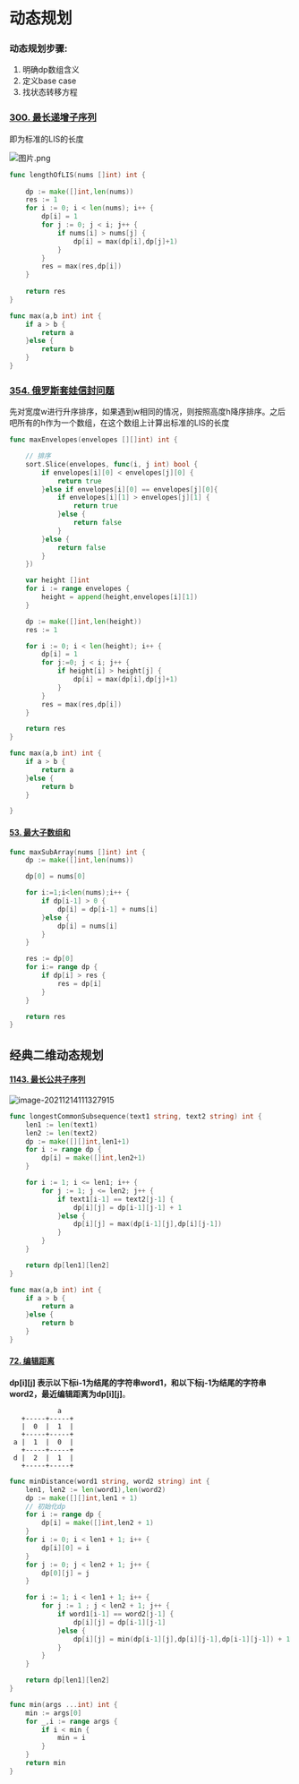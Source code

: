 # 动态规划

### 动态规划步骤:

1. 明确dp数组含义
2. 定义base case
3. 找状态转移方程



### [300. 最长递增子序列](https://leetcode-cn.com/problems/longest-increasing-subsequence/)

即为标准的LIS的长度

![图片.png](https://gitee.com/lzw657434763/pictures/raw/master/Blog/20211207174911.png)

```go
func lengthOfLIS(nums []int) int {
    
    dp := make([]int,len(nums))
    res := 1
    for i := 0; i < len(nums); i++ {
        dp[i] = 1 
        for j := 0; j < i; j++ {
            if nums[i] > nums[j] {
                dp[i] = max(dp[i],dp[j]+1)
            }
        }
        res = max(res,dp[i])
    }
    
    return res
}

func max(a,b int) int {
    if a > b {
        return a 
    }else {
        return b
    }
}
```



### [354. 俄罗斯套娃信封问题](https://leetcode-cn.com/problems/russian-doll-envelopes/)

先对宽度w进行升序排序，如果遇到w相同的情况，则按照高度h降序排序。之后吧所有的h作为一个数组，在这个数组上计算出标准的LIS的长度

```go
func maxEnvelopes(envelopes [][]int) int {

    // 排序
    sort.Slice(envelopes, func(i, j int) bool {
		if envelopes[i][0] < envelopes[j][0] {
			return true
		}else if envelopes[i][0] == envelopes[j][0]{
			if envelopes[i][1] > envelopes[j][1] {
				return true
			}else {
				return false
			}
		}else {
			return false
		}
	})

    var height []int
    for i := range envelopes {
        height = append(height,envelopes[i][1])
    }

    dp := make([]int,len(height))
    res := 1

    for i := 0; i < len(height); i++ {
        dp[i] = 1 
        for j:=0; j < i; j++ {
            if height[i] > height[j] {
                dp[i] = max(dp[i],dp[j]+1)
            }
        }
        res = max(res,dp[i])
    }

    return res
}

func max(a,b int) int {
    if a > b {
        return a 
    }else {
        return b
    }

}
```



#### [53. 最大子数组和](https://leetcode-cn.com/problems/maximum-subarray/)

```go
func maxSubArray(nums []int) int {
    dp := make([]int,len(nums))

    dp[0] = nums[0]

    for i:=1;i<len(nums);i++ {
        if dp[i-1] > 0 {
            dp[i] = dp[i-1] + nums[i]
        }else {
            dp[i] = nums[i]
        }
    }

    res := dp[0]
    for i:= range dp {
        if dp[i] > res {
            res = dp[i]
        }
    }

    return res
}
```



## 经典二维动态规划

#### [1143. 最长公共子序列](https://leetcode-cn.com/problems/longest-common-subsequence/)

![image-20211214111327915](https://gitee.com/lzw657434763/pictures/raw/master/Blog/20211214111328.png)

```go
func longestCommonSubsequence(text1 string, text2 string) int {
    len1 := len(text1)
    len2 := len(text2)
    dp := make([][]int,len1+1)
    for i := range dp {
        dp[i] = make([]int,len2+1)
    }

    for i := 1; i <= len1; i++ {
        for j := 1; j <= len2; j++ {
            if text1[i-1] == text2[j-1] {
                dp[i][j] = dp[i-1][j-1] + 1 
            }else {
                dp[i][j] = max(dp[i-1][j],dp[i][j-1])
            }
        }
    }

    return dp[len1][len2]
}

func max(a,b int) int {
    if a > b {
        return a 
    }else {
        return b
    }
}
```

#### [72. 编辑距离](https://leetcode-cn.com/problems/edit-distance/)

**dp[i]\[j] 表示以下标i-1为结尾的字符串word1，和以下标j-1为结尾的字符串word2，最近编辑距离为dp[i]\[j]**。

```
            a                       
   +-----+-----+             
   |  0  |  1  |           
   +-----+-----+       
 a |  1  |  0  |          
   +-----+-----+ 
 d |  2  |  1  |
   +-----+-----+

```

```go
func minDistance(word1 string, word2 string) int {
    len1, len2 := len(word1),len(word2)
    dp := make([][]int,len1 + 1)
    // 初始化dp
    for i := range dp {
        dp[i] = make([]int,len2 + 1)
    }
    for i := 0; i < len1 + 1; i++ {
        dp[i][0] = i
    }
    for j := 0; j < len2 + 1; j++ {
        dp[0][j] = j
    }

    for i := 1; i < len1 + 1; i++ {
        for j := 1 ; j < len2 + 1; j++ {
            if word1[i-1] == word2[j-1] {
                dp[i][j] = dp[i-1][j-1]
            }else {
                dp[i][j] = min(dp[i-1][j],dp[i][j-1],dp[i-1][j-1]) + 1
            }
        }
    } 

    return dp[len1][len2]
}   

func min(args ...int) int {
    min := args[0]
    for _,i := range args {
        if i < min {
            min = i
        }
    }
    return min
}
```

